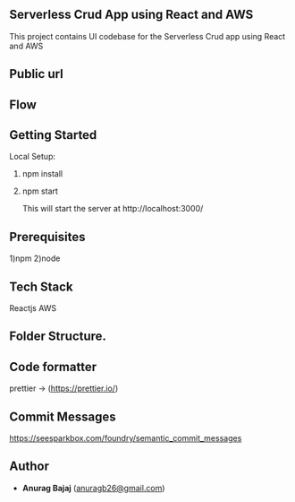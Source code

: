 ## Serverless Crud App using React and AWS

This project contains UI codebase for the Serverless Crud app using React and AWS

## Public url

## Flow

## Getting Started

Local Setup:

1. npm install
2. npm start

   This will start the server at http://localhost:3000/

## Prerequisites

1)npm
2)node

## Tech Stack

Reactjs
AWS

## Folder Structure.

## Code formatter

prettier -> (https://prettier.io/)

## Commit Messages

https://seesparkbox.com/foundry/semantic_commit_messages

## Author

- **Anurag Bajaj** (anuragb26@gmail.com)
